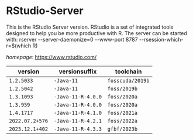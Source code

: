 # RStudio-Server

This is the RStudio Server version. RStudio is a set of integrated tools designed to help you be more productive with R.  The server can be started with:   rserver --server-daemonize=0 --www-port 8787 --rsession-which-r=$(which R)

*homepage*: <https://www.rstudio.com/>

version | versionsuffix | toolchain
--------|---------------|----------
``1.2.5033`` | ``-Java-11`` | ``fosscuda/2019b``
``1.2.5042`` | ``-Java-11`` | ``foss/2019b``
``1.3.1093`` | ``-Java-11-R-4.0.0`` | ``foss/2020a``
``1.3.959`` | ``-Java-11-R-4.0.0`` | ``foss/2020a``
``1.4.1717`` | ``-Java-11-R-4.1.0`` | ``foss/2021a``
``2022.07.2+576`` | ``-Java-11-R-4.2.1`` | ``foss/2022a``
``2023.12.1+402`` | ``-Java-11-R-4.3.3`` | ``gfbf/2023b``
